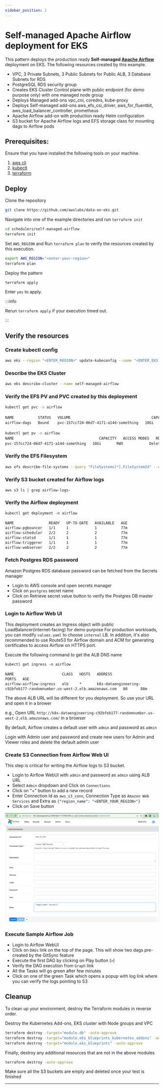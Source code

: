 ```yaml
---
sidebar_position: 2
---
```


# Self-managed Apache Airflow deployment for EKS

This pattern deploys the production ready **Self-managed [Apache Airflow](https://airflow.apache.org/docs/apache-airflow/stable/)** deployment on EKS.
The following resources created by this example.

- VPC, 3 Private Subnets, 3 Public Subnets for Public ALB, 3 Database Subnets for RDS
- PostgreSQL RDS security group
- Creates EKS Cluster Control plane with public endpoint (for demo purpose only) with one managed node group
- Deploys Managed add-ons vpc_cni, coredns, kube-proxy
- Deploys Self-managed add-ons aws_efs_csi_driver, aws_for_fluentbit, aws_load_balancer_controller, prometheus
- Apache Airflow add-on with production ready Helm configuration
- S3 bucket for Apache Airflow logs and EFS storage class for mounting dags to Airflow pods

## Prerequisites:

Ensure that you have installed the following tools on your machine.

1. [aws cli](https://docs.aws.amazon.com/cli/latest/userguide/install-cliv2.html)
2. [kubectl](https://Kubernetes.io/docs/tasks/tools/)
3. [terraform](https://learn.hashicorp.com/tutorials/terraform/install-cli)

## Deploy

Clone the repository

```bash
git clone https://github.com/awslabs/data-on-eks.git
```

Navigate into one of the example directories and run `terraform init`

```bash
cd schedulers/self-managed-airflow
terraform init
```

Set `AWS_REGION` and Run `terraform plan` to verify the resources created by this execution.

```bash
export AWS_REGION="<enter-your-region>"
terraform plan
```

Deploy the pattern

```bash
terraform apply
```

Enter `yes` to apply.

:::info

Rerun `terraform apply` if your execution timed out.

:::

## Verify the resources

### Create kubectl config

```bash
aws eks --region "<ENTER_REGION>" update-kubeconfig --name "<ENTER_EKS_CLUSTER_ID>"
```

### Describe the EKS Cluster

```bash
aws eks describe-cluster --name self-managed-airflow
```

### Verify the EFS PV and PVC created by this deployment

```bash
kubectl get pvc -n airflow  

NAME           STATUS   VOLUME                                     CAPACITY   ACCESS MODES   STORAGECLASS   AGE
airflow-dags   Bound    pvc-157cc724-06d7-4171-a14d-something   10Gi       RWX            efs-sc         73m

kubectl get pv -n airflow
NAME                                       CAPACITY   ACCESS MODES   RECLAIM POLICY   STATUS   CLAIM                          STORAGECLASS   REASON   AGE
pvc-157cc724-06d7-4171-a14d-something   10Gi       RWX            Delete           Bound    airflow/airflow-dags           efs-sc                  74m

```

### Verify the EFS Filesystem

```bash
aws efs describe-file-systems --query "FileSystems[*].FileSystemId" --output text
```
### Verify S3 bucket created for Airflow logs

```bashell
aws s3 ls | grep airflow-logs-
```

### Verify the Airflow deployment

```bashell
kubectl get deployment -n airflow

NAME                READY   UP-TO-DATE   AVAILABLE   AGE
airflow-pgbouncer   1/1     1            1           77m
airflow-scheduler   2/2     2            2           77m
airflow-statsd      1/1     1            1           77m
airflow-triggerer   1/1     1            1           77m
airflow-webserver   2/2     2            2           77m

```

### Fetch Postgres RDS password

Amazon Postgres RDS database password can be fetched from the Secrets manager

- Login to AWS console and open secrets manager
- Click on `postgres` secret name
- Click on Retrieve secret value button to verify the Postgres DB master password

### Login to Airflow Web UI

This deployment creates an Ingress object with public LoadBalancer(internet-facing) for demo purpose
For production workloads, you can modify `values.yaml` to choose `internal` LB. In addition, it's also recommended to use Route53 for Airflow domain and ACM for generating certificates to access Airflow on HTTPS port.

Execute the following command to get the ALB DNS name

```bashell
kubectl get ingress -n airflow

NAME                      CLASS   HOSTS   ADDRESS                                                                PORTS   AGE
airflow-airflow-ingress   alb     *       k8s-dataengineering-c92bfeb177-randomnumber.us-west-2.elb.amazonaws.com   80      88m

```

The above ALB URL will be different for you deployment. So use your URL and open it in a brower

e.g., Open URL `http://k8s-dataengineering-c92bfeb177-randomnumber.us-west-2.elb.amazonaws.com/` in a browser


By default, Airflow creates a default user with `admin` and password as `admin`

Login with Admin user and password and create new users for Admin and Viewer roles and delete the default admin user

### Create S3 Connection from Airflow Web UI

This step is critical for writing the Airflow logs to S3 bucket.

- Login to Airflow WebUI with `admin` and password as `admin` using ALB URL
- Select `Admin` dropdown and Click on `Connections`
- Click on "+" button to add a new record
- Enter Connection Id as `aws_s3_conn`, Connection Type as `Amazon Web Services` and Extra as `{"region_name": "<ENTER_YOUR_REGION>"}`
- Click on Save button

![Airflow AWS Connection](aws_s3_conn.png)

### Execute Sample Airflow Job

- Login to Airflow WebUI
- Click on `DAGs` link on the top of the page. This will show two dags pre-created by the GitSync feature
- Execute the first DAG by clicking on Play button (`>`)
- Verify the DAG execution from `Graph` link
- All the Tasks will go green after few minutes
- Click on one of the green Task which opens a popup with log link where you can verify the logs pointing to S3

## Cleanup
To clean up your environment, destroy the Terraform modules in reverse order.

Destroy the Kubernetes Add-ons, EKS cluster with Node groups and VPC

```bash
terraform destroy -target="module.db" -auto-approve
terraform destroy -target="module.eks_blueprints_kubernetes_addons" -auto-approve
terraform destroy -target="module.eks_blueprints" -auto-approve
```

Finally, destroy any additional resources that are not in the above modules

```bash
terraform destroy -auto-approve
```
Make sure all the S3 buckets are empty and deleted once your test is finished

---

